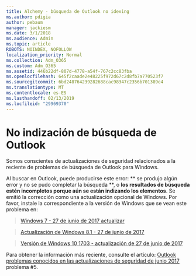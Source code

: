 ```yaml
---
title: Alchemy - búsqueda de Outlook no idexing
ms.author: pdigia
author: pebaum
manager: jackiesm
ms.date: 3/1/2018
ms.audience: Admin
ms.topic: article
ROBOTS: NOINDEX, NOFOLLOW
localization_priority: Normal
ms.collection: Adm_O365
ms.custom: Adm_O365
ms.assetid: 446b22df-807d-4778-a54f-767c2cc83fba
ms.openlocfilehash: 645f2caade2e48225f972d67c2d8fb7a770523f7
ms.sourcegitcommit: 6bd248764239282688cac98347c2356b701389e4
ms.translationtype: MT
ms.contentlocale: es-ES
ms.lasthandoff: 02/13/2019
ms.locfileid: "29969370"
---
```

# <a name="outlook-search-not-indexing"></a>No indización de búsqueda de Outlook

Somos conscientes de actualizaciones de seguridad relacionados a la reciente de problemas de búsqueda de Outlook para Windows.
  
Al buscar en Outlook, puede producirse este error: ** se produjo algún error y no se pudo completar la búsqueda **, o **los resultados de búsqueda estén incompletos porque aún se están indizando los elementos**. Se emitió la corrección como una actualización opcional de Windows. Por favor, instale la correspondiente a la versión de Windows que se vean este problema en: 
  
> [Windows 7 - 27 de junio de 2017 actualizar](https://support.microsoft.com/kb/4022168.aspx)
    
> [Actualización de Windows 8.1 - 27 de junio de 2017](https://support.microsoft.com/kb/4022720.aspx)
    
> [Versión de Windows 10 1703 - actualización de 27 de junio de 2017](https://support.microsoft.com/kb/4022716.aspx)
    
Para obtener la información más reciente, consulte el artículo: [Outlook problemas conocidos en las actualizaciones de seguridad de junio 2017](https://support.office.com/article/Outlook-known-issues-in-the-June-2017-security-updates-3F6DBFFD-8505-492D-B19F-B3B89369ED9B.aspx) problema #5. 
  

